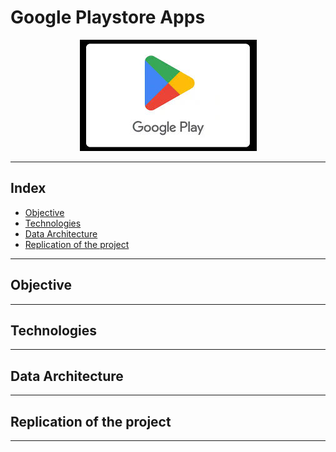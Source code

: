 # Google Playstore Apps

<p align="center">
  <img src="images\playstore.jpg">
</p>

---
## Index

- [Objective](#objective)
- [Technologies](#technologies)
- [Data Architecture](#data-architecture)
- [Replication of the project](#replication-of-the-project)

---

## Objective

---

## Technologies

---

## Data Architecture

---

## Replication of the project

---

